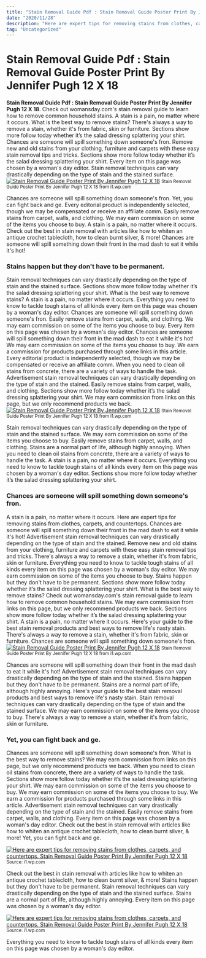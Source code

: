 ```yaml
---
title: "Stain Removal Guide Pdf : Stain Removal Guide Poster Print By Jennifer Pugh 12 X 18"
date: "2020/11/28"
description: "Here are expert tips for removing stains from clothes, carpets, and countertops."
tag: "Uncategorized"
---
```


# Stain Removal Guide Pdf : Stain Removal Guide Poster Print By Jennifer Pugh 12 X 18
**Stain Removal Guide Pdf : Stain Removal Guide Poster Print By Jennifer Pugh 12 X 18**. Check out womansday.com&#039;s stain removal guide to learn how to remove common household stains. A stain is a pain, no matter where it occurs. What is the best way to remove stains? There&#039;s always a way to remove a stain, whether it&#039;s from fabric, skin or furniture. Sections show more follow today whether it’s the salad dressing splattering your shirt.
Chances are someone will spill something down someone&#039;s fron. Remove new and old stains from your clothing, furniture and carpets with these easy stain removal tips and tricks. Sections show more follow today whether it’s the salad dressing splattering your shirt. Every item on this page was chosen by a woman&#039;s day editor. Stain removal techniques can vary drastically depending on the type of stain and the stained surface.
[![Stain Removal Guide Poster Print By Jennifer Pugh 12 X 18](https://i1.wp.com/B07BTDJWVT "Stain Removal Guide Poster Print By Jennifer Pugh 12 X 18")](https://i1.wp.com/B07BTDJWVT)
<small>Stain Removal Guide Poster Print By Jennifer Pugh 12 X 18 from i1.wp.com</small>

Chances are someone will spill something down someone&#039;s fron. Yet, you can fight back and ge. Every editorial product is independently selected, though we may be compensated or receive an affiliate comm. Easily remove stains from carpet, walls, and clothing. We may earn commission on some of the items you choose to buy. A stain is a pain, no matter where it occurs. Check out the best in stain removal with articles like how to whiten an antique crochet tablecloth, how to clean burnt silver, &amp; more! Chances are someone will spill something down their front in the mad dash to eat it while it&#039;s hot!

### Stains happen but they don&#039;t have to be permanent.
Stain removal techniques can vary drastically depending on the type of stain and the stained surface. Sections show more follow today whether it’s the salad dressing splattering your shirt. What is the best way to remove stains? A stain is a pain, no matter where it occurs. Everything you need to know to tackle tough stains of all kinds every item on this page was chosen by a woman&#039;s day editor. Chances are someone will spill something down someone&#039;s fron. Easily remove stains from carpet, walls, and clothing. We may earn commission on some of the items you choose to buy. Every item on this page was chosen by a woman&#039;s day editor. Chances are someone will spill something down their front in the mad dash to eat it while it&#039;s hot! We may earn commission on some of the items you choose to buy. We earn a commission for products purchased through some links in this article. Every editorial product is independently selected, though we may be compensated or receive an affiliate comm.
When you need to clean oil stains from concrete, there are a variety of ways to handle the task. Advertisement stain removal techniques can vary drastically depending on the type of stain and the stained. Easily remove stains from carpet, walls, and clothing. Sections show more follow today whether it’s the salad dressing splattering your shirt. We may earn commission from links on this page, but we only recommend products we back.
[![Stain Removal Guide Poster Print By Jennifer Pugh 12 X 18](https://i1.wp.com/B07BTDJWVT "Stain Removal Guide Poster Print By Jennifer Pugh 12 X 18")](https://i1.wp.com/B07BTDJWVT)
<small>Stain Removal Guide Poster Print By Jennifer Pugh 12 X 18 from i1.wp.com</small>

Stain removal techniques can vary drastically depending on the type of stain and the stained surface. We may earn commission on some of the items you choose to buy. Easily remove stains from carpet, walls, and clothing. Stains are a normal part of life, although highly annoying. When you need to clean oil stains from concrete, there are a variety of ways to handle the task. A stain is a pain, no matter where it occurs. Everything you need to know to tackle tough stains of all kinds every item on this page was chosen by a woman&#039;s day editor. Sections show more follow today whether it’s the salad dressing splattering your shirt.

### Chances are someone will spill something down someone&#039;s fron.
A stain is a pain, no matter where it occurs. Here are expert tips for removing stains from clothes, carpets, and countertops. Chances are someone will spill something down their front in the mad dash to eat it while it&#039;s hot! Advertisement stain removal techniques can vary drastically depending on the type of stain and the stained. Remove new and old stains from your clothing, furniture and carpets with these easy stain removal tips and tricks. There&#039;s always a way to remove a stain, whether it&#039;s from fabric, skin or furniture. Everything you need to know to tackle tough stains of all kinds every item on this page was chosen by a woman&#039;s day editor. We may earn commission on some of the items you choose to buy. Stains happen but they don&#039;t have to be permanent. Sections show more follow today whether it’s the salad dressing splattering your shirt. What is the best way to remove stains? Check out womansday.com&#039;s stain removal guide to learn how to remove common household stains. We may earn commission from links on this page, but we only recommend products we back.
Sections show more follow today whether it’s the salad dressing splattering your shirt. A stain is a pain, no matter where it occurs. Here&#039;s your guide to the best stain removal products and best ways to remove life&#039;s nasty stain. There&#039;s always a way to remove a stain, whether it&#039;s from fabric, skin or furniture. Chances are someone will spill something down someone&#039;s fron.
[![Stain Removal Guide Poster Print By Jennifer Pugh 12 X 18](https://i1.wp.com/B07BTDJWVT "Stain Removal Guide Poster Print By Jennifer Pugh 12 X 18")](https://i1.wp.com/B07BTDJWVT)
<small>Stain Removal Guide Poster Print By Jennifer Pugh 12 X 18 from i1.wp.com</small>

Chances are someone will spill something down their front in the mad dash to eat it while it&#039;s hot! Advertisement stain removal techniques can vary drastically depending on the type of stain and the stained. Stains happen but they don&#039;t have to be permanent. Stains are a normal part of life, although highly annoying. Here&#039;s your guide to the best stain removal products and best ways to remove life&#039;s nasty stain. Stain removal techniques can vary drastically depending on the type of stain and the stained surface. We may earn commission on some of the items you choose to buy. There&#039;s always a way to remove a stain, whether it&#039;s from fabric, skin or furniture.

### Yet, you can fight back and ge.
Chances are someone will spill something down someone&#039;s fron. What is the best way to remove stains? We may earn commission from links on this page, but we only recommend products we back. When you need to clean oil stains from concrete, there are a variety of ways to handle the task. Sections show more follow today whether it’s the salad dressing splattering your shirt. We may earn commission on some of the items you choose to buy. We may earn commission on some of the items you choose to buy. We earn a commission for products purchased through some links in this article. Advertisement stain removal techniques can vary drastically depending on the type of stain and the stained. Easily remove stains from carpet, walls, and clothing. Every item on this page was chosen by a woman&#039;s day editor. Check out the best in stain removal with articles like how to whiten an antique crochet tablecloth, how to clean burnt silver, &amp; more! Yet, you can fight back and ge.


[![Here are expert tips for removing stains from clothes, carpets, and countertops. Stain Removal Guide Poster Print By Jennifer Pugh 12 X 18](https://i1.wp.com/B07BTDJWVT "Stain Removal Guide Poster Print By Jennifer Pugh 12 X 18")](https://i1.wp.com/B07BTDJWVT)
<small>Source: i1.wp.com</small>

Check out the best in stain removal with articles like how to whiten an antique crochet tablecloth, how to clean burnt silver, &amp; more! Stains happen but they don&#039;t have to be permanent. Stain removal techniques can vary drastically depending on the type of stain and the stained surface. Stains are a normal part of life, although highly annoying. Every item on this page was chosen by a woman&#039;s day editor.

[![Here are expert tips for removing stains from clothes, carpets, and countertops. Stain Removal Guide Poster Print By Jennifer Pugh 12 X 18](https://i1.wp.com/B07BTDJWVT "Stain Removal Guide Poster Print By Jennifer Pugh 12 X 18")](https://i1.wp.com/B07BTDJWVT)
<small>Source: i1.wp.com</small>

Everything you need to know to tackle tough stains of all kinds every item on this page was chosen by a woman&#039;s day editor.

